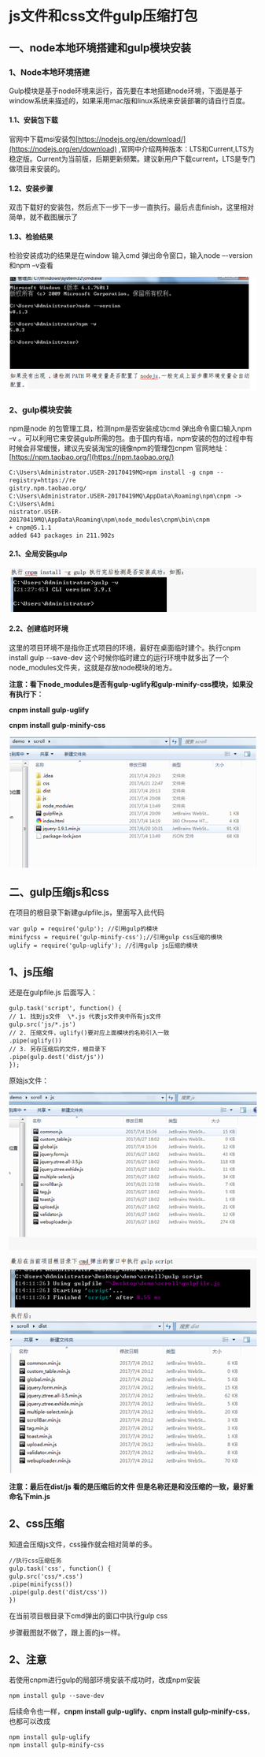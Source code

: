 # **js文件和css文件gulp压缩打包**

## 一、node本地环境搭建和gulp模块安装

### 1、Node本地环境搭建

Gulp模块是基于node环境来运行，首先要在本地搭建node环境，下面是基于window系统来描述的，如果采用mac版和linux系统来安装部署的请自行百度。

#### 1.1、安装包下载

官网中下载msi安装包[https://nodejs.org/en/download/](https://nodejs.org/en/download)  ,官网中介绍两种版本：LTS和Current,LTS为稳定版。Current为当前版，后期更新频繁。建议新用户下载current，LTS是专门做项目来安装的。

#### 1.2、安装步骤

双击下载好的安装包，然后点下一步下一步一直执行。最后点击finish，这里相对简单，就不截图展示了

#### 1.3、检验结果

检验安装成功的结果是在window 输入cmd 弹出命令窗口，输入node –-version 和npm –v查看

![](/assets/import1.png)

### 2、gulp模块安装

npm是node 的包管理工具，检测npm是否安装成功cmd 弹出命令窗口输入npm –v 。可以利用它来安装gulp所需的包。由于国内有墙，npm安装的包的过程中有时候会非常缓慢，建议先安装淘宝的镜像npm的管理包cnpm  官网地址：[https://npm.taobao.org/](https://npm.taobao.org/)

```
C:\Users\Administrator.USER-20170419MQ>npm install -g cnpm --registry=https://re
gistry.npm.taobao.org/
C:\Users\Administrator.USER-20170419MQ\AppData\Roaming\npm\cnpm -> C:\Users\Admi
nistrator.USER-20170419MQ\AppData\Roaming\npm\node_modules\cnpm\bin\cnpm
+ cnpm@5.1.1
added 643 packages in 211.902s
```

#### 2.1、全局安装gulp

![](/assets/1import.png)

#### 2.2、创建临时环境

这里的项目环境不是指你正式项目的环境，最好在桌面临时建个。执行cnpm install gulp --save-dev 这个时候你临时建立的运行环境中就多出了一个node\_modules文件夹，这就是存放node模块的地方。

**注意：看下node\_modules是否有gulp-uglify和gulp-minify-css模块，如果没有执行下：**

**cnpm install gulp-uglify**

**cnpm install gulp-minify-css**

![](/assets/import2.png)

## 二、gulp压缩js和css

在项目的根目录下新建gulpfile.js，里面写入此代码

```
var gulp = require('gulp'); //引用gulp的模块
minifycss = require('gulp-minify-css');//引用gulp css压缩的模块
uglify = require('gulp-uglify'); //引用gulp js压缩的模块
```

## 1、js压缩

还是在gulpfile.js 后面写入：

```
gulp.task('script', function() {
// 1. 找到js文件  \*.js 代表js文件夹中所有js文件
gulp.src('js/*.js')
// 2. 压缩文件，uglify()要对应上面模块的名称引入一致
.pipe(uglify())
// 3. 另存压缩后的文件，根目录下
.pipe(gulp.dest('dist/js'))
});
```

原始js文件：

![](/assets/2.png)

![](/assets/1.png)

**注意：最后在dist/js  看的是压缩后的文件  但是名称还是和没压缩的一致，最好重命名下min.js**

## 2、css压缩

知道会压缩js文件，css操作就会相对简单的多。

```
//执行css压缩任务
gulp.task('css', function() {
gulp.src('css/*.css')
.pipe(minifycss())
.pipe(gulp.dest('dist/css'))
})
```

在当前项目根目录下cmd弹出的窗口中执行gulp css

步骤截图就不做了，跟上面的js一样。

## 2、注意

若使用cnpm进行gulp的局部环境安装不成功时，改成npm安装

```
npm install gulp --save-dev
```

后续命令也一样，**cnpm install gulp-uglify、cnpm install gulp-minify-css**，也都可以改成

```
npm install gulp-uglify
npm install gulp-minify-css
```



